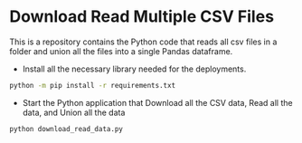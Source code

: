 # Download Read Multiple CSV Files
This is a repository contains the Python code that reads all csv files in a folder and union all the files into a single Pandas dataframe.

* Install all the necessary library needed for the deployments. 

```BASH
python -m pip install -r requirements.txt
```

* Start the Python application that Download all the CSV data, Read all the data, and Union all the data
```BASH
python download_read_data.py
```
